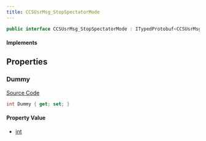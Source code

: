 ```yaml
---
title: CCSUsrMsg_StopSpectatorMode
---
```


```csharp
public interface CCSUsrMsg_StopSpectatorMode : ITypedProtobuf<CCSUsrMsg_StopSpectatorMode>, INativeHandle, INetMessage<CCSUsrMsg_StopSpectatorMode>, IDisposable
```

#### Implements

## Properties

### Dummy

[Source Code](https://github.com/swiftly-solution/swiftlys2/blob/main/managed/src/SwiftlyS2.Generated/Protobufs/Interfaces/CCSUsrMsg_StopSpectatorMode.cs#L18)

```csharp
int Dummy { get; set; }
```

#### Property Value

- [int](https://learn.microsoft.com/dotnet/api/system.int32)

